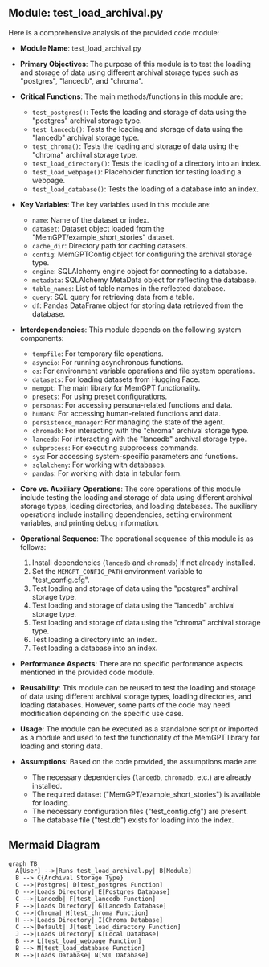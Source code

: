 ## Module: test_load_archival.py
Here is a comprehensive analysis of the provided code module:

- **Module Name**: test_load_archival.py

- **Primary Objectives**: The purpose of this module is to test the loading and storage of data using different archival storage types such as "postgres", "lancedb", and "chroma".

- **Critical Functions**: The main methods/functions in this module are:
  - `test_postgres()`: Tests the loading and storage of data using the "postgres" archival storage type.
  - `test_lancedb()`: Tests the loading and storage of data using the "lancedb" archival storage type.
  - `test_chroma()`: Tests the loading and storage of data using the "chroma" archival storage type.
  - `test_load_directory()`: Tests the loading of a directory into an index.
  - `test_load_webpage()`: Placeholder function for testing loading a webpage.
  - `test_load_database()`: Tests the loading of a database into an index.

- **Key Variables**: The key variables used in this module are:
  - `name`: Name of the dataset or index.
  - `dataset`: Dataset object loaded from the "MemGPT/example_short_stories" dataset.
  - `cache_dir`: Directory path for caching datasets.
  - `config`: MemGPTConfig object for configuring the archival storage type.
  - `engine`: SQLAlchemy engine object for connecting to a database.
  - `metadata`: SQLAlchemy MetaData object for reflecting the database.
  - `table_names`: List of table names in the reflected database.
  - `query`: SQL query for retrieving data from a table.
  - `df`: Pandas DataFrame object for storing data retrieved from the database.

- **Interdependencies**: This module depends on the following system components:
  - `tempfile`: For temporary file operations.
  - `asyncio`: For running asynchronous functions.
  - `os`: For environment variable operations and file system operations.
  - `datasets`: For loading datasets from Hugging Face.
  - `memgpt`: The main library for MemGPT functionality.
  - `presets`: For using preset configurations.
  - `personas`: For accessing persona-related functions and data.
  - `humans`: For accessing human-related functions and data.
  - `persistence_manager`: For managing the state of the agent.
  - `chromadb`: For interacting with the "chroma" archival storage type.
  - `lancedb`: For interacting with the "lancedb" archival storage type.
  - `subprocess`: For executing subprocess commands.
  - `sys`: For accessing system-specific parameters and functions.
  - `sqlalchemy`: For working with databases.
  - `pandas`: For working with data in tabular form.

- **Core vs. Auxiliary Operations**: The core operations of this module include testing the loading and storage of data using different archival storage types, loading directories, and loading databases. The auxiliary operations include installing dependencies, setting environment variables, and printing debug information.

- **Operational Sequence**: The operational sequence of this module is as follows:
  1. Install dependencies (`lancedb` and `chromadb`) if not already installed.
  2. Set the `MEMGPT_CONFIG_PATH` environment variable to "test_config.cfg".
  3. Test loading and storage of data using the "postgres" archival storage type.
  4. Test loading and storage of data using the "lancedb" archival storage type.
  5. Test loading and storage of data using the "chroma" archival storage type.
  6. Test loading a directory into an index.
  7. Test loading a database into an index.

- **Performance Aspects**: There are no specific performance aspects mentioned in the provided code module.

- **Reusability**: This module can be reused to test the loading and storage of data using different archival storage types, loading directories, and loading databases. However, some parts of the code may need modification depending on the specific use case.

- **Usage**: The module can be executed as a standalone script or imported as a module and used to test the functionality of the MemGPT library for loading and storing data.

- **Assumptions**: Based on the code provided, the assumptions made are:
  - The necessary dependencies (`lancedb`, `chromadb`, etc.) are already installed.
  - The required dataset ("MemGPT/example_short_stories") is available for loading.
  - The necessary configuration files ("test_config.cfg") are present.
  - The database file ("test.db") exists for loading into the index.
## Mermaid Diagram
```mermaid
graph TB
  A[User] -->|Runs test_load_archival.py| B[Module]
  B --> C{Archival Storage Type}
  C -->|Postgres| D[test_postgres Function]
  D -->|Loads Directory| E[Postgres Database]
  C -->|Lancedb| F[test_lancedb Function]
  F -->|Loads Directory| G[Lancedb Database]
  C -->|Chroma| H[test_chroma Function]
  H -->|Loads Directory| I[Chroma Database]
  C -->|Default| J[test_load_directory Function]
  J -->|Loads Directory| K[Local Database]
  B --> L[test_load_webpage Function]
  B --> M[test_load_database Function]
  M -->|Loads Database| N[SQL Database]
```
